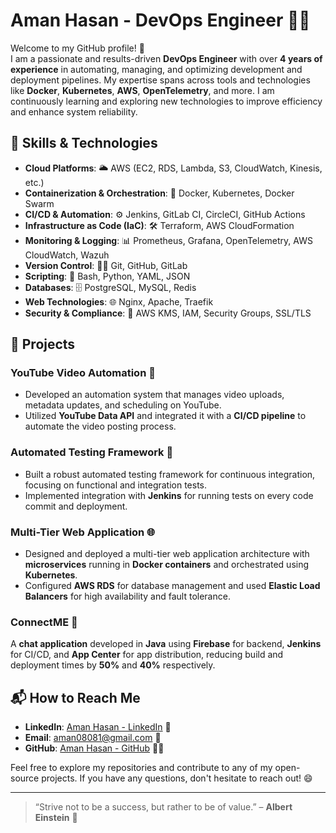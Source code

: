 # Aman Hasan - DevOps Engineer 👨‍💻

Welcome to my GitHub profile! 👋  
I am a passionate and results-driven **DevOps Engineer** with over **4 years of experience** in automating, managing, and optimizing development and deployment pipelines. My expertise spans across tools and technologies like **Docker**, **Kubernetes**, **AWS**, **OpenTelemetry**, and more. I am continuously learning and exploring new technologies to improve efficiency and enhance system reliability.

## 🚀 Skills & Technologies

- **Cloud Platforms**: 🌥️ AWS (EC2, RDS, Lambda, S3, CloudWatch, Kinesis, etc.)
- **Containerization & Orchestration**: 🐳 Docker, Kubernetes, Docker Swarm
- **CI/CD & Automation**: ⚙️ Jenkins, GitLab CI, CircleCI, GitHub Actions
- **Infrastructure as Code (IaC)**: 🛠️ Terraform, AWS CloudFormation
- **Monitoring & Logging**: 📊 Prometheus, Grafana, OpenTelemetry, AWS CloudWatch, Wazuh
- **Version Control**: 🧑‍💻 Git, GitHub, GitLab
- **Scripting**: 📝 Bash, Python, YAML, JSON
- **Databases**: 🗄️ PostgreSQL, MySQL, Redis
- **Web Technologies**: 🌐 Nginx, Apache, Traefik
- **Security & Compliance**: 🔐 AWS KMS, IAM, Security Groups, SSL/TLS

## 🌱 Projects

### **YouTube Video Automation** 🎥
- Developed an automation system that manages video uploads, metadata updates, and scheduling on YouTube.
- Utilized **YouTube Data API** and integrated it with a **CI/CD pipeline** to automate the video posting process.

### **Automated Testing Framework** 🧪
- Built a robust automated testing framework for continuous integration, focusing on functional and integration tests.
- Implemented integration with **Jenkins** for running tests on every code commit and deployment.

### **Multi-Tier Web Application** 🌐
- Designed and deployed a multi-tier web application architecture with **microservices** running in **Docker containers** and orchestrated using **Kubernetes**.
- Configured **AWS RDS** for database management and used **Elastic Load Balancers** for high availability and fault tolerance.

### **ConnectME** 📱
A **chat application** developed in **Java** using **Firebase** for backend, **Jenkins** for CI/CD, and **App Center** for app distribution, reducing build and deployment times by **50%** and **40%** respectively.

## 📬 How to Reach Me

- **LinkedIn**: [Aman Hasan - LinkedIn](https://www.linkedin.com/in/aman-hasan-23415018a/) 💼
- **Email**: [aman08081@gmail.com](mailto:aman08081@gmail.com) 📧
- **GitHub**: [Aman Hasan - GitHub](https://github.com/amanhasank) 👨‍💻

Feel free to explore my repositories and contribute to any of my open-source projects. If you have any questions, don't hesitate to reach out! 😄

---
> “Strive not to be a success, but rather to be of value.” – **Albert Einstein** 🌟
